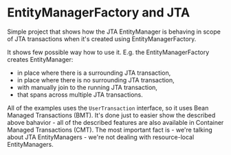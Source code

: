EntityManagerFactory and JTA
===========

Simple project that shows how the JTA EntityManager is behaving in scope of JTA transactions 
when it's created using EntityManagerFactory.

It shows few possible way how to use it. E.g. the EntityManagerFactory creates EntityManager:

* in place where there is a surrounding JTA transaction,
* in place where there is no surrounding JTA transaction,
* with manually join to the running JTA transaction,
* that spans across multiple JTA transactions.

All of the examples uses the `UserTransaction` interface, so it uses Bean Managed Transactions (BMT).
It's done just to easier show the described above bahavior - all of the described features are also available in
Container Managed Transactions (CMT). The most important fact is - we're talking about JTA EntityManagers - we're not 
dealing with resource-local EntityManagers.